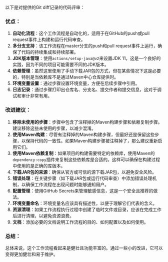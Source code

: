 以下是对提供的Git diff记录的代码评审：

### 优点：

1. **自动化流程**：这个工作流程是自动化的，适用于在GitHub的push或pull request事件上构建和运行代码审查。
2. **多分支支持**：该工作流程在master分支的push和pull request事件上运行，确保了代码的持续集成和持续部署。
3. **JDK版本管理**：使用`actions/setup-java@v2`来设置JDK 11，这是一个良好的实践，因为不同的项目可能需要不同的JDK版本。
4. **依赖管理**：虽然这里使用了手动下载JAR包的方式，但在某些情况下这是必要的，特别是当依赖库不是通过Maven中心仓库提供时。
5. **环境变量设置**：通过步骤设置环境变量，方便在后续步骤中引用。
6. **日志记录**：通过步骤打印出仓库名、分支名、提交作者和提交信息，这对于调试和审计非常有用。

### 改进建议：

1. **移除未使用的步骤**：步骤中包含了注释掉的Maven构建步骤和依赖复制步骤。建议移除这些未使用的步骤，以减少混淆。
2. **使用Maven构建**：尽管有注释掉的Maven构建步骤，但最好还是保留这些步骤，以保持代码的一致性。如果Maven构建步骤被注释掉了，那么建议重新启用它们。
3. **使用Maven依赖复制**：如果项目的构建需要特定的依赖库，使用Maven的`dependency:copy`插件来复制这些依赖库是合适的。这样可以确保在构建过程中使用的是正确的库版本。
4. **下载JAR包的来源**：确保从官方或可信的源下载JAR包，以避免安全风险。
5. **错误处理**：在关键步骤（如下载JAR包或运行代码审查）中添加错误处理机制，以确保工作流程在出现问题时能够通知用户。
6. **配置管理**：使用GitHub Secrets来管理敏感信息，这是一个安全且推荐的做法。
7. **环境变量命名**：环境变量名应该具有描述性，以便于理解它们代表的含义。
8. **资源清理**：如果工作流程执行过程中创建了临时文件或目录，应该在完成工作后进行清理，以避免资源浪费。
9. **文档**：添加必要的文档说明工作流程的目的、如何配置以及如何使用。

### 总结：

总体来说，这个工作流程看起来是健壮且功能丰富的。通过一些小的改进，它可以变得更加健壮和易于维护。